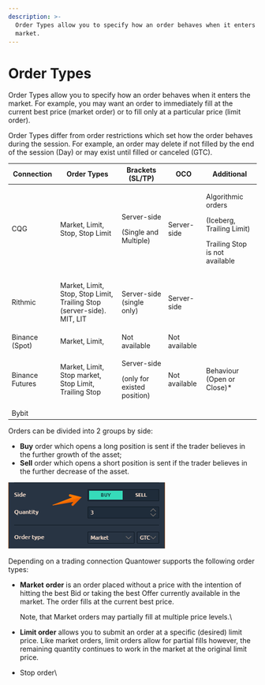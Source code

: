 ```yaml
---
description: >-
  Order Types allow you to specify how an order behaves when it enters the
  market.
---
```


# Order Types

Order Types allow you to specify how an order behaves when it enters the market. For example, you may want an order to immediately fill at the current best price (market order) or to fill only at a particular price (limit order).

Order Types differ from order restrictions which set how the order behaves during the session. For example, an order may delete if not filled by the end of the session (Day) or may exist until filled or canceled (GTC).

| Connection      | Order Types                                                                       | Brackets (SL/TP)                                     | OCO           | Additional                                                                                     |
| --------------- | --------------------------------------------------------------------------------- | ---------------------------------------------------- | ------------- | ---------------------------------------------------------------------------------------------- |
| CQG             | <p>Market, Limit, <br>Stop, Stop Limit</p>                                        | <p>Server-side</p><p>(Single and Multiple)</p>       | Server-side   | <p>Algorithmic orders</p><p>(Iceberg, Trailing Limit)</p><p>Trailing Stop is not available</p> |
| Rithmic         | <p>Market, Limit, <br>Stop, Stop Limit, Trailing Stop (server-side). MIT, LIT</p> | Server-side (single only)                            | Server-side   |                                                                                                |
| Binance (Spot)  | Market, Limit,                                                                    | Not available                                        | Not available |                                                                                                |
| Binance Futures | <p>Market, Limit, <br>Stop market, Stop Limit, Trailing Stop</p>                  | <p>Server-side</p><p>(only for existed position)</p> | Not available | Behaviour (Open or Close)\*                                                                    |
| Bybit           |                                                                                   |                                                      |               |                                                                                                |

Orders can be divided into 2 groups by side:

* **Buy** order which opens a long position is sent if the trader believes in the further growth of the asset;
* **Sell** order which opens a short position is sent if the trader believes in the further decrease of the asset.

![Order's side - Buy and Sell](<../../.gitbook/assets/image (220).png>)

Depending on a trading connection Quantower supports the following order types:

*   **Market** **order** is an order placed without a price with the intention of hitting the best Bid or taking the best Offer currently available in the market. The order fills at the current best price.

    Note, that Market orders may partially fill at multiple price levels.\

* **Limit order** allows you to submit an order at a specific (desired) limit price. Like market orders, limit orders allow for partial fills however, the remaining quantity continues to work in the market at the original limit price.
* Stop order\
